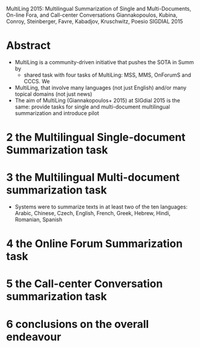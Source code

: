 MultiLing 2015: Multilingual Summarization
  of Single and Multi-Documents, On-line Fora, and Call-center Conversations
Giannakopoulos, Kubina, Conroy, Steinberger, Favre, Kabadjov, Kruschwitz, Poesio
SIGDIAL 2015

# Abstract

* MultiLing is a community-driven initiative that pushes the SOTA in Summ by
  * shared task with four tasks of MultiLing: MSS, MMS, OnForumS and CCCS. We
* MultiLing, that involve many languages (not just English) and/or
  many topical domains (not just news)
* The aim of MultiLing (Giannakopoulos+ 2015) at SIGdial 2015 is the same:
  provide tasks for single and multi-document multilingual summarization and
  introduce pilot

# 2 the Multilingual Single-document Summarization task

# 3 the Multilingual Multi-document summarization task

* Systems were to summarize texts in at least two of the ten languages: Arabic,
  Chinese, Czech, English, French, Greek, Hebrew, Hindi, Romanian, Spanish

# 4 the Online Forum Summarization task

# 5 the Call-center Conversation summarization task

# 6 conclusions on the overall endeavour
